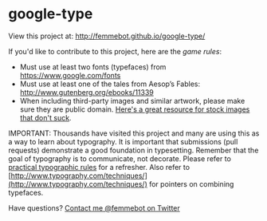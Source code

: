 google-type
===========

View this project at:
http://femmebot.github.io/google-type/

If you'd like to contribute to this project, here are the *game rules*:
* Must use at least two fonts (typefaces) from https://www.google.com/fonts
* Must use at least one of the tales from Aesop’s Fables: http://www.gutenberg.org/ebooks/11339
* When including third-party images and similar artwork, please make sure they are public domain. [Here's a great resource for stock images that don't suck](https://medium.com/@dustin/stock-photos-that-dont-suck-62ae4bcbe01b).

IMPORTANT: Thousands have visited this project and many are using this as a way to learn about typography. It is important that submissions (pull requests) demonstrate a good foundation in typesetting. Remember that the goal of typography is to communicate, not decorate. Please refer to [practical typographic rules](http://practicaltypography.com) for a refresher. Also refer to [http://www.typography.com/techniques/](http://www.typography.com/techniques/) for pointers on combining typefaces.

Have questions? [Contact me @femmebot on Twitter](https://twitter.com/femmebot)
